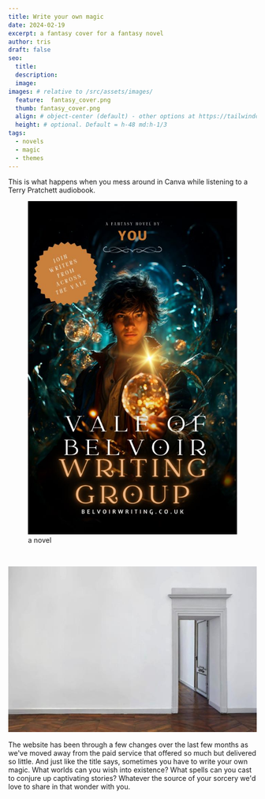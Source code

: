 ```yaml
---
title: Write your own magic
date: 2024-02-19
excerpt: a fantasy cover for a fantasy novel
author: tris
draft: false
seo:
  title:
  description:
  image: 
images: # relative to /src/assets/images/
  feature:  fantasy_cover.png
  thumb: fantasy_cover.png
  align: # object-center (default) - other options at https://tailwindcss.com/docs/object-position
  height: # optional. Default = h-48 md:h-1/3
tags:
  - novels
  - magic
  - themes
---
```


This is what happens when you mess around in Canva while listening to a Terry Pratchett audiobook. 

<figure>
    <img src="/src/assets/images/2024/fantasy_cover.jpg" alt="This is an alt">
    <figcaption>a novel</figcaption>
</figure>

<br>

![fantasy](/src/assets/images/home/1.jpg "a fantasy novel cover")

The website has been through a few changes over the last few months as we've moved away from the paid service that offered so much but delivered so little. And just like the title says, sometimes you have to write your own magic. What worlds can you wish into existence? What spells can you cast to conjure up captivating stories? Whatever the source of your sorcery we'd love to share in that wonder with you. 